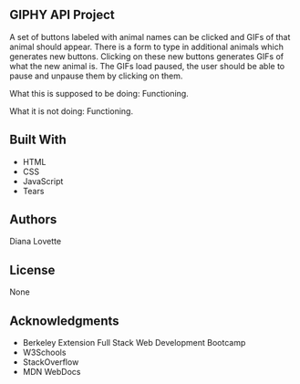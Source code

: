 ## GIPHY API Project
A set of buttons labeled with animal names can be clicked and GIFs of that animal should appear. There is a form to type in additional animals which generates new buttons. Clicking on these new buttons generates GIFs of what the new animal is. The GIFs load paused, the user should be able to pause and unpause them by clicking on them.

What this is supposed to be doing:
  Functioning.
 
What it is not doing: 
  Functioning.

## Built With
- HTML
- CSS
- JavaScript
- Tears

## Authors
Diana Lovette

## License
None

## Acknowledgments
- Berkeley Extension Full Stack Web Development Bootcamp
- W3Schools
- StackOverflow
- MDN WebDocs
